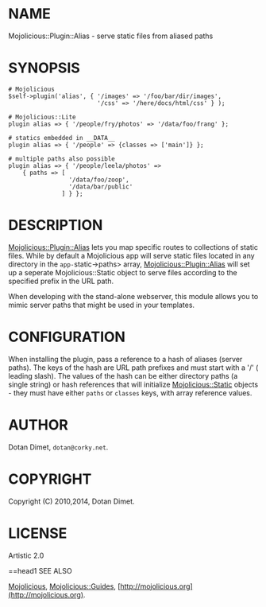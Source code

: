 # NAME

Mojolicious::Plugin::Alias - serve static files from aliased paths

# SYNOPSIS

    # Mojolicious
    $self->plugin('alias', { '/images' => '/foo/bar/dir/images',
                             '/css' => '/here/docs/html/css' } );

    # Mojolicious::Lite
    plugin alias => { '/people/fry/photos' => '/data/foo/frang' };

    # statics embedded in __DATA__
    plugin alias => { '/people' => {classes => ['main']} };

    # multiple paths also possible
    plugin alias => { '/people/leela/photos' =>
        { paths => [
                     '/data/foo/zoop',
                     '/data/bar/public'
                   ] } };

# DESCRIPTION

[Mojolicious::Plugin::Alias](https://metacpan.org/pod/Mojolicious::Plugin::Alias) lets you map specific routes to collections
of static files. While by default a Mojolicious app will serve static files
located in any directory in the `app-`static->paths> array, 
[Mojolicious::Plugin::Alias](https://metacpan.org/pod/Mojolicious::Plugin::Alias) will set up a seperate Mojolicious::Static
object to serve files according to the specified prefix in the URL path.

When developing with the stand-alone webserver, this module allows you to
mimic server paths that might be used in your templates.

# CONFIGURATION

When installing the plugin, pass a reference to a hash of aliases (server
paths). The keys of the hash are URL path prefixes and must start with a '/'
( leading slash). The values of the hash can be either directory paths (a
single string) or hash references that will initialize [Mojolicious::Static](https://metacpan.org/pod/Mojolicious::Static)
objects - they must have either `paths` or `classes` keys, with array reference
values.

# AUTHOR

Dotan Dimet, `dotan@corky.net`.

# COPYRIGHT

Copyright (C) 2010,2014, Dotan Dimet.

# LICENSE

Artistic 2.0

&#x3d;=head1 SEE ALSO

[Mojolicious](https://metacpan.org/pod/Mojolicious), [Mojolicious::Guides](https://metacpan.org/pod/Mojolicious::Guides), [http://mojolicious.org](http://mojolicious.org).
